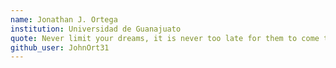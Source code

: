 ```yaml
---
name: Jonathan J. Ortega
institution: Universidad de Guanajuato
quote: Never limit your dreams, it is never too late for them to come true.
github_user: JohnOrt31
---
```

